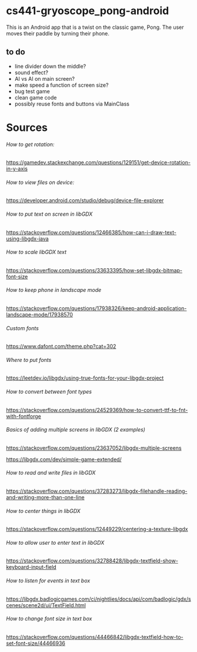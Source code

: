 # cs441-gryoscope_pong-android

This is an Android app that is a twist on the classic game, Pong. The user moves their paddle by turning their phone.

## to do
- line divider down the middle?
- sound effect?
- AI vs AI on main screen?
- make speed a function of screen size?
- bug test game
- clean game code
- possibly reuse fonts and buttons via MainClass

# Sources

###### How to get rotation:
https://gamedev.stackexchange.com/questions/129151/get-device-rotation-in-y-axis

###### How to view files on device:
https://developer.android.com/studio/debug/device-file-explorer

###### How to put text on screen in libGDX
https://stackoverflow.com/questions/12466385/how-can-i-draw-text-using-libgdx-java

###### How to scale libGDX text
https://stackoverflow.com/questions/33633395/how-set-libgdx-bitmap-font-size

###### How to keep phone in landscape mode
https://stackoverflow.com/questions/17938326/keep-android-application-landscape-mode/17938570

###### Custom fonts
https://www.dafont.com/theme.php?cat=302

###### Where to put fonts
https://leetdev.io/libgdx/using-true-fonts-for-your-libgdx-project

###### How to convert between font types
https://stackoverflow.com/questions/24529369/how-to-convert-ttf-to-fnt-with-fontforge

###### Basics of adding multiple screens in libGDX (2 examples)
https://stackoverflow.com/questions/23637052/libgdx-multiple-screens

https://libgdx.com/dev/simple-game-extended/

###### How to read and write files in libGDX
https://stackoverflow.com/questions/37283273/libgdx-filehandle-reading-and-writing-more-than-one-line

###### How to center things in libGDX
https://stackoverflow.com/questions/12449229/centering-a-texture-libgdx

###### How to allow user to enter text in libGDX
https://stackoverflow.com/questions/32788428/libgdx-textfield-show-keyboard-input-field

###### How to listen for events in text box
https://libgdx.badlogicgames.com/ci/nightlies/docs/api/com/badlogic/gdx/scenes/scene2d/ui/TextField.html

###### How to change font size in text box
https://stackoverflow.com/questions/44466842/libgdx-textfield-how-to-set-font-size/44466936
